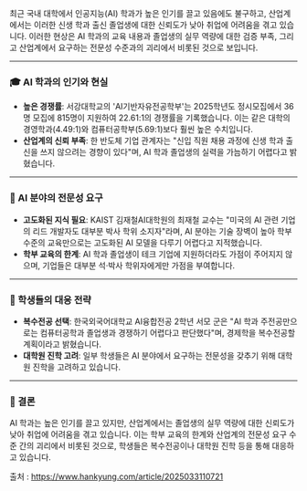 최근 국내 대학에서 인공지능(AI) 학과가 높은 인기를 끌고 있음에도 불구하고, 산업계에서는 이러한 신생 학과 출신 졸업생에 대한 신뢰도가 낮아 취업에 어려움을 겪고 있습니다. 이러한 현상은 AI 학과의 교육 내용과 졸업생의 실무 역량에 대한 검증 부족, 그리고 산업계에서 요구하는 전문성 수준과의 괴리에서 비롯된 것으로 보입니다.

---

### 🎓 AI 학과의 인기와 현실

- **높은 경쟁률**: 서강대학교의 'AI기반자유전공학부'는 2025학년도 정시모집에서 36명 모집에 815명이 지원하여 22.61:1의 경쟁률을 기록했습니다. 이는 같은 대학의 경영학과(4.49:1)와 컴퓨터공학부(5.69:1)보다 훨씬 높은 수치입니다.
- **산업계의 신뢰 부족**: 한 반도체 기업 관계자는 "신입 직원 채용 과정에 신생 학과 출신을 쓰지 않으려는 경향이 있다"며, AI 학과 졸업생의 실력을 가늠하기 어렵다고 밝혔습니다.

---

### 🧠 AI 분야의 전문성 요구

- **고도화된 지식 필요**: KAIST 김재철AI대학원의 최재철 교수는 "미국의 AI 관련 기업의 리드 개발자도 대부분 박사 학위 소지자"라며, AI 분야는 기술 장벽이 높아 학부 수준의 교육만으로는 고도화된 AI 모델을 다루기 어렵다고 지적했습니다.
- **학부 교육의 한계**: AI 학과 졸업생이 테크 기업에 지원하더라도 가점이 주어지지 않으며, 기업들은 대부분 석·박사 학위자에게만 가점을 부여합니다.

---

### 🔄 학생들의 대응 전략

- **복수전공 선택**: 한국외국어대학교 AI융합전공 2학년 서모 군은 "AI 학과 주전공만으로는 컴퓨터공학과 졸업생과 경쟁하기 어렵다고 판단했다"며, 경제학을 복수전공할 계획이라고 밝혔습니다.
- **대학원 진학 고려**: 일부 학생들은 AI 분야에서 요구하는 전문성을 갖추기 위해 대학원 진학을 고려하고 있습니다.

---

### 📌 결론

AI 학과는 높은 인기를 끌고 있지만, 산업계에서는 졸업생의 실무 역량에 대한 신뢰도가 낮아 취업에 어려움을 겪고 있습니다. 이는 학부 교육의 한계와 산업계의 전문성 요구 수준 간의 괴리에서 비롯된 것으로, 학생들은 복수전공이나 대학원 진학 등을 통해 대응하고 있습니다.

출처 : https://www.hankyung.com/article/2025033110721